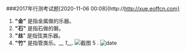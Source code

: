 ###2017年行测考试题[2020-11-06 00:08]{http://http://xue.eoffcn.com}
1. **"金"** 是指金属做的乐器。   
2. __"石"__ 是指石做的磐。   
3.  **"丝**" 是指弦类乐器。    
4. **"竹"** 是指管类乐。__ _1___.  ![截图](/home/yf/Deasktop/1102.pn)
5  .  ![date](/home/yf/Pictures/mpv-shot0001.jpg)
